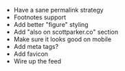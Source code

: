 * Have a sane permalink strategy
* Footnotes support
* Add better "figure" styling
* Add "also on scottparker.co" section
* Make sure it looks good on mobile
* Add meta tags?
* Add favicon
* Wire up the feed